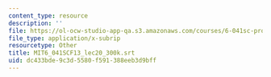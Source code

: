 ```yaml
---
content_type: resource
description: ''
file: https://ol-ocw-studio-app-qa.s3.amazonaws.com/courses/6-041sc-probabilistic-systems-analysis-and-applied-probability-fall-2013/dc433bde9c3d5580f591388eeb3d9bff_MIT6_041SCF13_lec20_300k.srt
file_type: application/x-subrip
resourcetype: Other
title: MIT6_041SCF13_lec20_300k.srt
uid: dc433bde-9c3d-5580-f591-388eeb3d9bff
---
```

